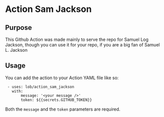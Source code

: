 # Action Sam Jackson
 

 ## Purpose

 This Github Action was made mainly to serve the repo for Samuel Log Jackson, though you can use it for your repo, if you are a big fan of Samuel L. Jackson

 ## Usage

 You can add the action to your Action YAML file like so: 
 ```
  - uses: lob/action_sam_jackson
    with:
        message: '<your message />'
        token: ${{secrets.GITHUB_TOKEN}}
```

Both the `message` and the  `token` parameters are required. 






